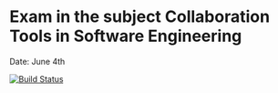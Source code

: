 # Exam in the subject Collaboration Tools in Software Engineering
Date: June 4th

[![Build Status](https://travis-ci.com/hendrikhiir/cse-exam.svg?branch=master)](https://travis-ci.com/hendrikhiir/cse-exam)
